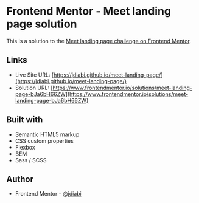 # Frontend Mentor - Meet landing page solution

This is a solution to the [Meet landing page challenge on Frontend Mentor](https://www.frontendmentor.io/challenges/meet-landing-page-rbTDS6OUR).

## Links

- Live Site URL: [https://jdiabi.github.io/meet-landing-page/](https://jdiabi.github.io/meet-landing-page/)
- Solution URL: [https://www.frontendmentor.io/solutions/meet-landing-page-bJa6bH66ZW](https://www.frontendmentor.io/solutions/meet-landing-page-bJa6bH66ZW)

## Built with

- Semantic HTML5 markup
- CSS custom properties
- Flexbox
- BEM
- Sass / SCSS

## Author

- Frontend Mentor - [@jdiabi](https://www.frontendmentor.io/profile/jdiabi)
